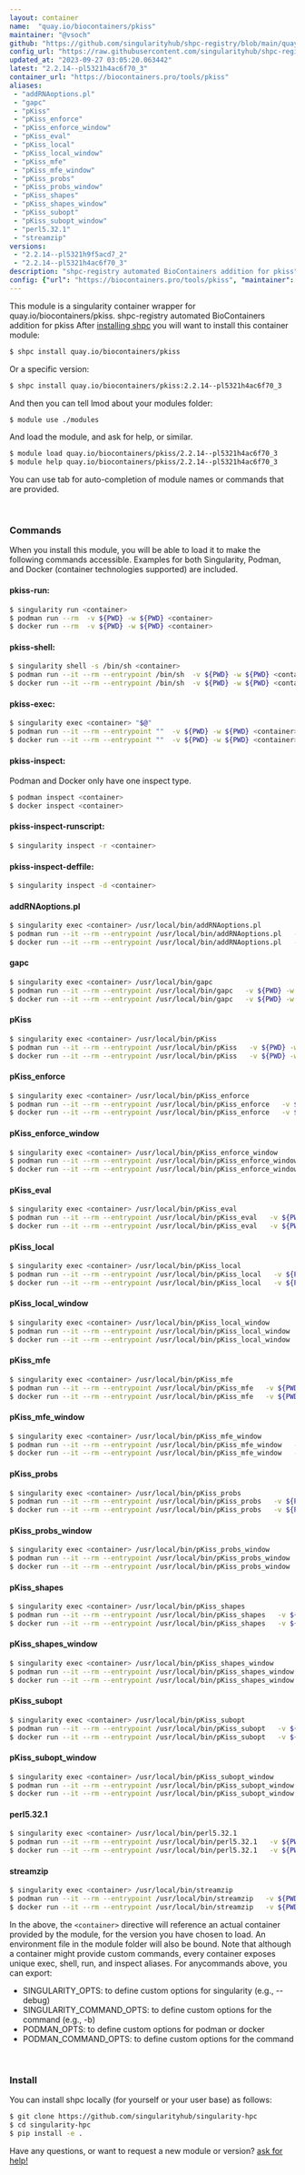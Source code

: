 ```yaml
---
layout: container
name:  "quay.io/biocontainers/pkiss"
maintainer: "@vsoch"
github: "https://github.com/singularityhub/shpc-registry/blob/main/quay.io/biocontainers/pkiss/container.yaml"
config_url: "https://raw.githubusercontent.com/singularityhub/shpc-registry/main/quay.io/biocontainers/pkiss/container.yaml"
updated_at: "2023-09-27 03:05:20.063442"
latest: "2.2.14--pl5321h4ac6f70_3"
container_url: "https://biocontainers.pro/tools/pkiss"
aliases:
 - "addRNAoptions.pl"
 - "gapc"
 - "pKiss"
 - "pKiss_enforce"
 - "pKiss_enforce_window"
 - "pKiss_eval"
 - "pKiss_local"
 - "pKiss_local_window"
 - "pKiss_mfe"
 - "pKiss_mfe_window"
 - "pKiss_probs"
 - "pKiss_probs_window"
 - "pKiss_shapes"
 - "pKiss_shapes_window"
 - "pKiss_subopt"
 - "pKiss_subopt_window"
 - "perl5.32.1"
 - "streamzip"
versions:
 - "2.2.14--pl5321h9f5acd7_2"
 - "2.2.14--pl5321h4ac6f70_3"
description: "shpc-registry automated BioContainers addition for pkiss"
config: {"url": "https://biocontainers.pro/tools/pkiss", "maintainer": "@vsoch", "description": "shpc-registry automated BioContainers addition for pkiss", "latest": {"2.2.14--pl5321h4ac6f70_3": "sha256:f610013c29b1eac00f8c5c5e9d130ccd8d469ebe1001c7176af0db7246694c1f"}, "tags": {"2.2.14--pl5321h9f5acd7_2": "sha256:cde4ebedc5036c8826220b8dd19453b6579c5121e21dad7852e85f5d60c19b5d", "2.2.14--pl5321h4ac6f70_3": "sha256:f610013c29b1eac00f8c5c5e9d130ccd8d469ebe1001c7176af0db7246694c1f"}, "docker": "quay.io/biocontainers/pkiss", "aliases": {"addRNAoptions.pl": "/usr/local/bin/addRNAoptions.pl", "gapc": "/usr/local/bin/gapc", "pKiss": "/usr/local/bin/pKiss", "pKiss_enforce": "/usr/local/bin/pKiss_enforce", "pKiss_enforce_window": "/usr/local/bin/pKiss_enforce_window", "pKiss_eval": "/usr/local/bin/pKiss_eval", "pKiss_local": "/usr/local/bin/pKiss_local", "pKiss_local_window": "/usr/local/bin/pKiss_local_window", "pKiss_mfe": "/usr/local/bin/pKiss_mfe", "pKiss_mfe_window": "/usr/local/bin/pKiss_mfe_window", "pKiss_probs": "/usr/local/bin/pKiss_probs", "pKiss_probs_window": "/usr/local/bin/pKiss_probs_window", "pKiss_shapes": "/usr/local/bin/pKiss_shapes", "pKiss_shapes_window": "/usr/local/bin/pKiss_shapes_window", "pKiss_subopt": "/usr/local/bin/pKiss_subopt", "pKiss_subopt_window": "/usr/local/bin/pKiss_subopt_window", "perl5.32.1": "/usr/local/bin/perl5.32.1", "streamzip": "/usr/local/bin/streamzip"}}
---
```


This module is a singularity container wrapper for quay.io/biocontainers/pkiss.
shpc-registry automated BioContainers addition for pkiss
After [installing shpc](#install) you will want to install this container module:


```bash
$ shpc install quay.io/biocontainers/pkiss
```

Or a specific version:

```bash
$ shpc install quay.io/biocontainers/pkiss:2.2.14--pl5321h4ac6f70_3
```

And then you can tell lmod about your modules folder:

```bash
$ module use ./modules
```

And load the module, and ask for help, or similar.

```bash
$ module load quay.io/biocontainers/pkiss/2.2.14--pl5321h4ac6f70_3
$ module help quay.io/biocontainers/pkiss/2.2.14--pl5321h4ac6f70_3
```

You can use tab for auto-completion of module names or commands that are provided.

<br>

### Commands

When you install this module, you will be able to load it to make the following commands accessible.
Examples for both Singularity, Podman, and Docker (container technologies supported) are included.

#### pkiss-run:

```bash
$ singularity run <container>
$ podman run --rm  -v ${PWD} -w ${PWD} <container>
$ docker run --rm  -v ${PWD} -w ${PWD} <container>
```

#### pkiss-shell:

```bash
$ singularity shell -s /bin/sh <container>
$ podman run --it --rm --entrypoint /bin/sh  -v ${PWD} -w ${PWD} <container>
$ docker run --it --rm --entrypoint /bin/sh  -v ${PWD} -w ${PWD} <container>
```

#### pkiss-exec:

```bash
$ singularity exec <container> "$@"
$ podman run --it --rm --entrypoint ""  -v ${PWD} -w ${PWD} <container> "$@"
$ docker run --it --rm --entrypoint ""  -v ${PWD} -w ${PWD} <container> "$@"
```

#### pkiss-inspect:

Podman and Docker only have one inspect type.

```bash
$ podman inspect <container>
$ docker inspect <container>
```

#### pkiss-inspect-runscript:

```bash
$ singularity inspect -r <container>
```

#### pkiss-inspect-deffile:

```bash
$ singularity inspect -d <container>
```


#### addRNAoptions.pl

```bash
$ singularity exec <container> /usr/local/bin/addRNAoptions.pl
$ podman run --it --rm --entrypoint /usr/local/bin/addRNAoptions.pl   -v ${PWD} -w ${PWD} <container> -c " $@"
$ docker run --it --rm --entrypoint /usr/local/bin/addRNAoptions.pl   -v ${PWD} -w ${PWD} <container> -c " $@"
```


#### gapc

```bash
$ singularity exec <container> /usr/local/bin/gapc
$ podman run --it --rm --entrypoint /usr/local/bin/gapc   -v ${PWD} -w ${PWD} <container> -c " $@"
$ docker run --it --rm --entrypoint /usr/local/bin/gapc   -v ${PWD} -w ${PWD} <container> -c " $@"
```


#### pKiss

```bash
$ singularity exec <container> /usr/local/bin/pKiss
$ podman run --it --rm --entrypoint /usr/local/bin/pKiss   -v ${PWD} -w ${PWD} <container> -c " $@"
$ docker run --it --rm --entrypoint /usr/local/bin/pKiss   -v ${PWD} -w ${PWD} <container> -c " $@"
```


#### pKiss_enforce

```bash
$ singularity exec <container> /usr/local/bin/pKiss_enforce
$ podman run --it --rm --entrypoint /usr/local/bin/pKiss_enforce   -v ${PWD} -w ${PWD} <container> -c " $@"
$ docker run --it --rm --entrypoint /usr/local/bin/pKiss_enforce   -v ${PWD} -w ${PWD} <container> -c " $@"
```


#### pKiss_enforce_window

```bash
$ singularity exec <container> /usr/local/bin/pKiss_enforce_window
$ podman run --it --rm --entrypoint /usr/local/bin/pKiss_enforce_window   -v ${PWD} -w ${PWD} <container> -c " $@"
$ docker run --it --rm --entrypoint /usr/local/bin/pKiss_enforce_window   -v ${PWD} -w ${PWD} <container> -c " $@"
```


#### pKiss_eval

```bash
$ singularity exec <container> /usr/local/bin/pKiss_eval
$ podman run --it --rm --entrypoint /usr/local/bin/pKiss_eval   -v ${PWD} -w ${PWD} <container> -c " $@"
$ docker run --it --rm --entrypoint /usr/local/bin/pKiss_eval   -v ${PWD} -w ${PWD} <container> -c " $@"
```


#### pKiss_local

```bash
$ singularity exec <container> /usr/local/bin/pKiss_local
$ podman run --it --rm --entrypoint /usr/local/bin/pKiss_local   -v ${PWD} -w ${PWD} <container> -c " $@"
$ docker run --it --rm --entrypoint /usr/local/bin/pKiss_local   -v ${PWD} -w ${PWD} <container> -c " $@"
```


#### pKiss_local_window

```bash
$ singularity exec <container> /usr/local/bin/pKiss_local_window
$ podman run --it --rm --entrypoint /usr/local/bin/pKiss_local_window   -v ${PWD} -w ${PWD} <container> -c " $@"
$ docker run --it --rm --entrypoint /usr/local/bin/pKiss_local_window   -v ${PWD} -w ${PWD} <container> -c " $@"
```


#### pKiss_mfe

```bash
$ singularity exec <container> /usr/local/bin/pKiss_mfe
$ podman run --it --rm --entrypoint /usr/local/bin/pKiss_mfe   -v ${PWD} -w ${PWD} <container> -c " $@"
$ docker run --it --rm --entrypoint /usr/local/bin/pKiss_mfe   -v ${PWD} -w ${PWD} <container> -c " $@"
```


#### pKiss_mfe_window

```bash
$ singularity exec <container> /usr/local/bin/pKiss_mfe_window
$ podman run --it --rm --entrypoint /usr/local/bin/pKiss_mfe_window   -v ${PWD} -w ${PWD} <container> -c " $@"
$ docker run --it --rm --entrypoint /usr/local/bin/pKiss_mfe_window   -v ${PWD} -w ${PWD} <container> -c " $@"
```


#### pKiss_probs

```bash
$ singularity exec <container> /usr/local/bin/pKiss_probs
$ podman run --it --rm --entrypoint /usr/local/bin/pKiss_probs   -v ${PWD} -w ${PWD} <container> -c " $@"
$ docker run --it --rm --entrypoint /usr/local/bin/pKiss_probs   -v ${PWD} -w ${PWD} <container> -c " $@"
```


#### pKiss_probs_window

```bash
$ singularity exec <container> /usr/local/bin/pKiss_probs_window
$ podman run --it --rm --entrypoint /usr/local/bin/pKiss_probs_window   -v ${PWD} -w ${PWD} <container> -c " $@"
$ docker run --it --rm --entrypoint /usr/local/bin/pKiss_probs_window   -v ${PWD} -w ${PWD} <container> -c " $@"
```


#### pKiss_shapes

```bash
$ singularity exec <container> /usr/local/bin/pKiss_shapes
$ podman run --it --rm --entrypoint /usr/local/bin/pKiss_shapes   -v ${PWD} -w ${PWD} <container> -c " $@"
$ docker run --it --rm --entrypoint /usr/local/bin/pKiss_shapes   -v ${PWD} -w ${PWD} <container> -c " $@"
```


#### pKiss_shapes_window

```bash
$ singularity exec <container> /usr/local/bin/pKiss_shapes_window
$ podman run --it --rm --entrypoint /usr/local/bin/pKiss_shapes_window   -v ${PWD} -w ${PWD} <container> -c " $@"
$ docker run --it --rm --entrypoint /usr/local/bin/pKiss_shapes_window   -v ${PWD} -w ${PWD} <container> -c " $@"
```


#### pKiss_subopt

```bash
$ singularity exec <container> /usr/local/bin/pKiss_subopt
$ podman run --it --rm --entrypoint /usr/local/bin/pKiss_subopt   -v ${PWD} -w ${PWD} <container> -c " $@"
$ docker run --it --rm --entrypoint /usr/local/bin/pKiss_subopt   -v ${PWD} -w ${PWD} <container> -c " $@"
```


#### pKiss_subopt_window

```bash
$ singularity exec <container> /usr/local/bin/pKiss_subopt_window
$ podman run --it --rm --entrypoint /usr/local/bin/pKiss_subopt_window   -v ${PWD} -w ${PWD} <container> -c " $@"
$ docker run --it --rm --entrypoint /usr/local/bin/pKiss_subopt_window   -v ${PWD} -w ${PWD} <container> -c " $@"
```


#### perl5.32.1

```bash
$ singularity exec <container> /usr/local/bin/perl5.32.1
$ podman run --it --rm --entrypoint /usr/local/bin/perl5.32.1   -v ${PWD} -w ${PWD} <container> -c " $@"
$ docker run --it --rm --entrypoint /usr/local/bin/perl5.32.1   -v ${PWD} -w ${PWD} <container> -c " $@"
```


#### streamzip

```bash
$ singularity exec <container> /usr/local/bin/streamzip
$ podman run --it --rm --entrypoint /usr/local/bin/streamzip   -v ${PWD} -w ${PWD} <container> -c " $@"
$ docker run --it --rm --entrypoint /usr/local/bin/streamzip   -v ${PWD} -w ${PWD} <container> -c " $@"
```



In the above, the `<container>` directive will reference an actual container provided
by the module, for the version you have chosen to load. An environment file in the
module folder will also be bound. Note that although a container
might provide custom commands, every container exposes unique exec, shell, run, and
inspect aliases. For anycommands above, you can export:

 - SINGULARITY_OPTS: to define custom options for singularity (e.g., --debug)
 - SINGULARITY_COMMAND_OPTS: to define custom options for the command (e.g., -b)
 - PODMAN_OPTS: to define custom options for podman or docker
 - PODMAN_COMMAND_OPTS: to define custom options for the command

<br>

### Install

You can install shpc locally (for yourself or your user base) as follows:

```bash
$ git clone https://github.com/singularityhub/singularity-hpc
$ cd singularity-hpc
$ pip install -e .
```

Have any questions, or want to request a new module or version? [ask for help!](https://github.com/singularityhub/singularity-hpc/issues)